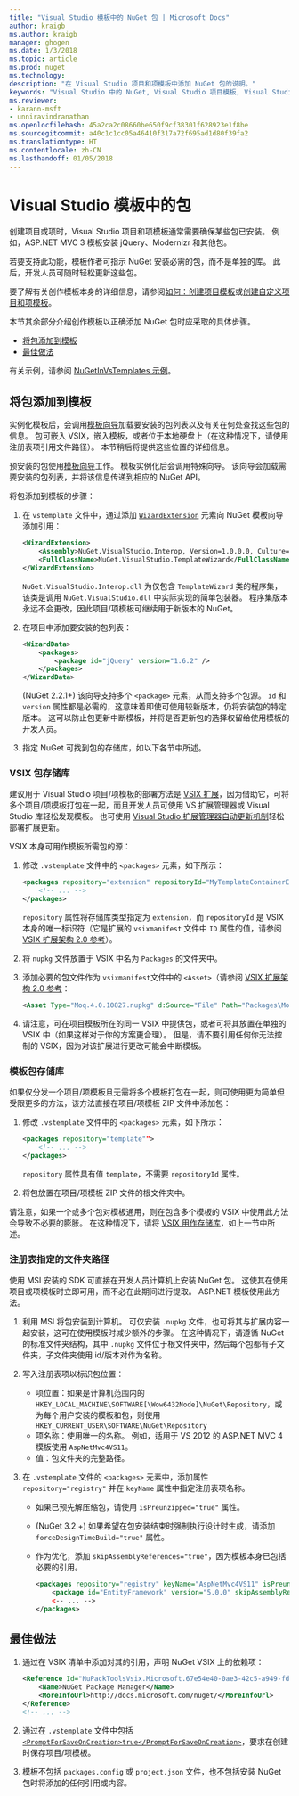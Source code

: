 ```yaml
---
title: "Visual Studio 模板中的 NuGet 包 | Microsoft Docs"
author: kraigb
ms.author: kraigb
manager: ghogen
ms.date: 1/3/2018
ms.topic: article
ms.prod: nuget
ms.technology: 
description: "在 Visual Studio 项目和项模板中添加 NuGet 包的说明。"
keywords: "Visual Studio 中的 NuGet, Visual Studio 项目模板, Visual Studio 项模板, 项目模板中的包, 项模板中的包"
ms.reviewer:
- karann-msft
- unniravindranathan
ms.openlocfilehash: 45a2ca2c08660be650f9cf38301f628923e1f8be
ms.sourcegitcommit: a40c1c1cc05a46410f317a72f695ad1d80f39fa2
ms.translationtype: HT
ms.contentlocale: zh-CN
ms.lasthandoff: 01/05/2018
---
```

# <a name="packages-in-visual-studio-templates"></a>Visual Studio 模板中的包

创建项目或项时，Visual Studio 项目和项模板通常需要确保某些包已安装。 例如，ASP.NET MVC 3 模板安装 jQuery、Modernizr 和其他包。

若要支持此功能，模板作者可指示 NuGet 安装必需的包，而不是单独的库。 此后，开发人员可随时轻松更新这些包。

要了解有关创作模板本身的详细信息，请参阅[如何：创建项目模板](/visualstudio/ide/how-to-create-project-templates)或[创建自定义项目和项模板](/visualstudio/extensibility/creating-custom-project-and-item-templates)。

本节其余部分介绍创作模板以正确添加 NuGet 包时应采取的具体步骤。

- [将包添加到模板](#adding-packages-to-a-template)
- [最佳做法](#best-practices)

有关示例，请参阅 [NuGetInVsTemplates 示例](https://bitbucket.org/marcind/nugetinvstemplates)。

## <a name="adding-packages-to-a-template"></a>将包添加到模板

实例化模板后，会调用[模板向导](/visualstudio/extensibility/how-to-use-wizards-with-project-templates)加载要安装的包列表以及有关在何处查找这些包的信息。 包可嵌入 VSIX，嵌入模板，或者位于本地硬盘上（在这种情况下，请使用注册表项引用文件路径）。 本节稍后将提供这些位置的详细信息。

预安装的包使用[模板向导](/visualstudio/extensibility/how-to-use-wizards-with-project-templates)工作。 模板实例化后会调用特殊向导。 该向导会加载需要安装的包列表，并将该信息传递到相应的 NuGet API。

将包添加到模板的步骤：

1. 在 `vstemplate` 文件中，通过添加 [`WizardExtension`](/visualstudio/extensibility/wizardextension-element-visual-studio-templates) 元素向 NuGet 模板向导添加引用：

    ```xml
    <WizardExtension>
        <Assembly>NuGet.VisualStudio.Interop, Version=1.0.0.0, Culture=neutral, PublicKeyToken=b03f5f7f11d50a3a</Assembly>
        <FullClassName>NuGet.VisualStudio.TemplateWizard</FullClassName>
    </WizardExtension>
    ```

    `NuGet.VisualStudio.Interop.dll` 为仅包含 `TemplateWizard` 类的程序集，该类是调用 `NuGet.VisualStudio.dll` 中实际实现的简单包装器。 程序集版本永远不会更改，因此项目/项模板可继续用于新版本的 NuGet。

1. 在项目中添加要安装的包列表：

    ```xml
    <WizardData>
        <packages>
            <package id="jQuery" version="1.6.2" />
        </packages>
    </WizardData>
    ```

    (NuGet 2.2.1+) 该向导支持多个 `<package>` 元素，从而支持多个包源。 `id` 和 `version` 属性都是必需的，这意味着即使可使用较新版本，仍将安装包的特定版本。 这可以防止包更新中断模板，并将是否更新包的选择权留给使用模板的开发人员。

1. 指定 NuGet 可找到包的存储库，如以下各节中所述。

### <a name="vsix-package-repository"></a>VSIX 包存储库

建议用于 Visual Studio 项目/项模板的部署方法是 [VSIX 扩展](/visualstudio/extensibility/shipping-visual-studio-extensions)，因为借助它，可将多个项目/项模板打包在一起，而且开发人员可使用 VS 扩展管理器或 Visual Studio 库轻松发现模板。 也可使用 [Visual Studio 扩展管理器自动更新机制](/visualstudio/extensibility/how-to-update-a-visual-studio-extension)轻松部署扩展更新。

VSIX 本身可用作模板所需包的源：

1. 修改 `.vstemplate` 文件中的 `<packages>` 元素，如下所示：

    ```xml
    <packages repository="extension" repositoryId="MyTemplateContainerExtensionId">
        <!-- ... -->
    </packages>
    ```

    `repository` 属性将存储库类型指定为 `extension`，而 `repositoryId` 是 VSIX 本身的唯一标识符（它是扩展的 `vsixmanifest` 文件中 `ID` 属性的值，请参阅 [VSIX 扩展架构 2.0 参考](/visualstudio/extensibility/vsix-extension-schema-2-0-reference)）。

1. 将 `nupkg` 文件放置于 VSIX 中名为 `Packages` 的文件夹中。

1. 添加必要的包文件作为 `vsixmanifest`文件中的 `<Asset>`（请参阅 [VSIX 扩展架构 2.0 参考](/visualstudio/extensibility/vsix-extension-schema-2-0-reference)：

    ```xml
    <Asset Type="Moq.4.0.10827.nupkg" d:Source="File" Path="Packages\Moq.4.0.10827.nupkg" d:VsixSubPath="Packages" />
    ```

1. 请注意，可在项目模板所在的同一 VSIX 中提供包，或者可将其放置在单独的 VSIX 中（如果这样对于你的方案更合理）。 但是，请不要引用任何你无法控制的 VSIX，因为对该扩展进行更改可能会中断模板。

### <a name="template-package-repository"></a>模板包存储库

如果仅分发一个项目/项模板且无需将多个模板打包在一起，则可使用更为简单但受限更多的方法，该方法直接在项目/项模板 ZIP 文件中添加包：

1. 修改 `.vstemplate` 文件中的 `<packages>` 元素，如下所示：

    ```xml
    <packages repository="template"">
        <!-- ... -->
    </packages>
    ```

    `repository` 属性具有值 `template`，不需要 `repositoryId` 属性。

1. 将包放置在项目/项模板 ZIP 文件的根文件夹中。

请注意，如果一个或多个包对模板通用，则在包含多个模板的 VSIX 中使用此方法会导致不必要的膨胀。 在这种情况下，请将 [VSIX 用作存储库](#vsix-package-repository)，如上一节中所述。

### <a name="registry-specified-folder-path"></a>注册表指定的文件夹路径

使用 MSI 安装的 SDK 可直接在开发人员计算机上安装 NuGet 包。 这使其在使用项目或项模板时立即可用，而不必在此期间进行提取。 ASP.NET 模板使用此方法。

1. 利用 MSI 将包安装到计算机。 可仅安装 `.nupkg` 文件，也可将其与扩展内容一起安装，这可在使用模板时减少额外的步骤。 在这种情况下，请遵循 NuGet 的标准文件夹结构，其中 `.nupkg` 文件位于根文件夹中，然后每个包都有子文件夹，子文件夹使用 id/版本对作为名称。

1. 写入注册表项以标识包位置：

    - 项位置：如果是计算机范围内的 `HKEY_LOCAL_MACHINE\SOFTWARE[\Wow6432Node]\NuGet\Repository`，或为每个用户安装的模板和包，则使用 `HKEY_CURRENT_USER\SOFTWARE\NuGet\Repository`
    - 项名称：使用唯一的名称。 例如，适用于 VS 2012 的 ASP.NET MVC 4 模板使用 `AspNetMvc4VS11`。
    - 值：包文件夹的完整路径。

1. 在 `.vstemplate` 文件的 `<packages>` 元素中，添加属性 `repository="registry"` 并在 `keyName` 属性中指定注册表项名称。

    - 如果已预先解压缩包，请使用 `isPreunzipped="true"` 属性。
    - (NuGet 3.2 +) 如果希望在包安装结束时强制执行设计时生成，请添加 `forceDesignTimeBuild="true"` 属性。
    - 作为优化，添加 `skipAssemblyReferences="true"`，因为模板本身已包括必要的引用。

        ```xml
        <packages repository="registry" keyName="AspNetMvc4VS11" isPreunzipped="true">
            <package id="EntityFramework" version="5.0.0" skipAssemblyReferences="true" />
            <-- ... -->
        </packages>
        ```

## <a name="best-practices"></a>最佳做法

1. 通过在 VSIX 清单中添加对其的引用，声明 NuGet VSIX 上的依赖项：

    ```xml
    <Reference Id="NuPackToolsVsix.Microsoft.67e54e40-0ae3-42c5-a949-fddf5739e7a5" MinVersion="1.7.30402.9028">
        <Name>NuGet Package Manager</Name>
        <MoreInfoUrl>http://docs.microsoft.com/nuget/</MoreInfoUrl>
    </Reference>
    <!-- ... -->
    ```

1. 通过在 `.vstemplate` 文件中包括 [`<PromptForSaveOnCreation>true</PromptForSaveOnCreation>`](/visualstudio/extensibility/promptforsaveoncreation-element-visual-studio-templates)，要求在创建时保存项目/项模板。

1. 模板不包括 `packages.config` 或 `project.json` 文件，也不包括安装 NuGet 包时将添加的任何引用或内容。
